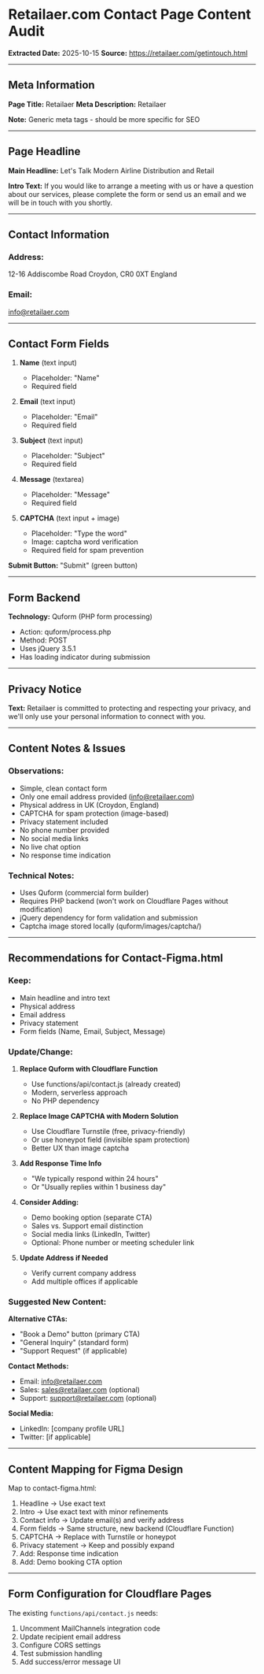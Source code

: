 # Retailaer.com Contact Page Content Audit

**Extracted Date:** 2025-10-15
**Source:** https://retailaer.com/getintouch.html

---

## Meta Information

**Page Title:** Retailaer
**Meta Description:** Retailaer

**Note:** Generic meta tags - should be more specific for SEO

---

## Page Headline

**Main Headline:** Let's Talk Modern Airline Distribution and Retail

**Intro Text:**
If you would like to arrange a meeting with us or have a question about our services, please complete the form or send us an email and we will be in touch with you shortly.

---

## Contact Information

### Address:
12-16 Addiscombe Road
Croydon, CR0 0XT
England

### Email:
info@retailaer.com

---

## Contact Form Fields

1. **Name** (text input)
   - Placeholder: "Name"
   - Required field

2. **Email** (text input)
   - Placeholder: "Email"
   - Required field

3. **Subject** (text input)
   - Placeholder: "Subject"
   - Required field

4. **Message** (textarea)
   - Placeholder: "Message"
   - Required field

5. **CAPTCHA** (text input + image)
   - Placeholder: "Type the word"
   - Image: captcha word verification
   - Required field for spam prevention

**Submit Button:** "Submit" (green button)

---

## Form Backend

**Technology:** Quform (PHP form processing)
- Action: quform/process.php
- Method: POST
- Uses jQuery 3.5.1
- Has loading indicator during submission

---

## Privacy Notice

**Text:** Retailaer is committed to protecting and respecting your privacy, and we'll only use your personal information to connect with you.

---

## Content Notes & Issues

### Observations:
- Simple, clean contact form
- Only one email address provided (info@retailaer.com)
- Physical address in UK (Croydon, England)
- CAPTCHA for spam protection (image-based)
- Privacy statement included
- No phone number provided
- No social media links
- No live chat option
- No response time indication

### Technical Notes:
- Uses Quform (commercial form builder)
- Requires PHP backend (won't work on Cloudflare Pages without modification)
- jQuery dependency for form validation and submission
- Captcha image stored locally (quform/images/captcha/)

---

## Recommendations for Contact-Figma.html

### Keep:
- Main headline and intro text
- Physical address
- Email address
- Privacy statement
- Form fields (Name, Email, Subject, Message)

### Update/Change:
1. **Replace Quform with Cloudflare Function**
   - Use functions/api/contact.js (already created)
   - Modern, serverless approach
   - No PHP dependency

2. **Replace Image CAPTCHA with Modern Solution**
   - Use Cloudflare Turnstile (free, privacy-friendly)
   - Or use honeypot field (invisible spam protection)
   - Better UX than image captcha

3. **Add Response Time Info**
   - "We typically respond within 24 hours"
   - Or "Usually replies within 1 business day"

4. **Consider Adding:**
   - Demo booking option (separate CTA)
   - Sales vs. Support email distinction
   - Social media links (LinkedIn, Twitter)
   - Optional: Phone number or meeting scheduler link

5. **Update Address if Needed**
   - Verify current company address
   - Add multiple offices if applicable

### Suggested New Content:

**Alternative CTAs:**
- "Book a Demo" button (primary CTA)
- "General Inquiry" (standard form)
- "Support Request" (if applicable)

**Contact Methods:**
- Email: info@retailaer.com
- Sales: sales@retailaer.com (optional)
- Support: support@retailaer.com (optional)

**Social Media:**
- LinkedIn: [company profile URL]
- Twitter: [if applicable]

---

## Content Mapping for Figma Design

Map to contact-figma.html:
1. Headline → Use exact text
2. Intro → Use exact text with minor refinements
3. Contact info → Update email(s) and verify address
4. Form fields → Same structure, new backend (Cloudflare Function)
5. CAPTCHA → Replace with Turnstile or honeypot
6. Privacy statement → Keep and possibly expand
7. Add: Response time indication
8. Add: Demo booking CTA option

---

## Form Configuration for Cloudflare Pages

The existing `functions/api/contact.js` needs:
1. Uncomment MailChannels integration code
2. Update recipient email address
3. Configure CORS settings
4. Test submission handling
5. Add success/error message UI

